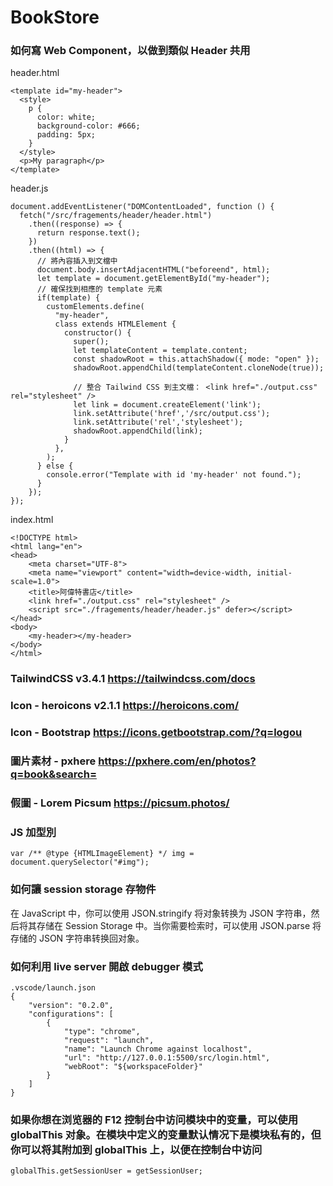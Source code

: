 # BookStore

### 如何寫 Web Component，以做到類似 Header 共用


header.html
```
<template id="my-header">
  <style>
    p {
      color: white;
      background-color: #666;
      padding: 5px;
    }
  </style>
  <p>My paragraph</p>
</template>
```

header.js
```
document.addEventListener("DOMContentLoaded", function () {
  fetch("/src/fragements/header/header.html")
    .then((response) => {
      return response.text();
    })
    .then((html) => {
      // 將內容插入到文檔中
      document.body.insertAdjacentHTML("beforeend", html);
      let template = document.getElementById("my-header");
      // 確保找到相應的 template 元素
      if(template) {
        customElements.define(
          "my-header",
          class extends HTMLElement {
            constructor() {
              super();
              let templateContent = template.content;
              const shadowRoot = this.attachShadow({ mode: "open" });
              shadowRoot.appendChild(templateContent.cloneNode(true));

              // 整合 Tailwind CSS 到主文檔： <link href="./output.css" rel="stylesheet" />
              let link = document.createElement('link');
              link.setAttribute('href','/src/output.css');
              link.setAttribute('rel','stylesheet');
              shadowRoot.appendChild(link);
            }
          },
        );
      } else {
        console.error("Template with id 'my-header' not found.");
      }
    });
});
```

index.html
```
<!DOCTYPE html>
<html lang="en">
<head>
    <meta charset="UTF-8">
    <meta name="viewport" content="width=device-width, initial-scale=1.0">
    <title>阿偉特書店</title>
    <link href="./output.css" rel="stylesheet" />
    <script src="./fragements/header/header.js" defer></script>
</head>
<body>
    <my-header></my-header>
</body>
</html>
```

### TailwindCSS v3.4.1 <https://tailwindcss.com/docs>

### Icon - heroicons v2.1.1 <https://heroicons.com/>

### Icon - Bootstrap <https://icons.getbootstrap.com/?q=logou>

### 圖片素材 - pxhere <https://pxhere.com/en/photos?q=book&search=>

### 假圖 - Lorem Picsum <https://picsum.photos/>

### JS 加型別

```
var /** @type {HTMLImageElement} */ img = document.querySelector("#img");
```

### 如何讓 session storage 存物件

在 JavaScript 中，你可以使用 JSON.stringify 将对象转换为 JSON 字符串，然后将其存储在 Session Storage 中。当你需要检索时，可以使用 JSON.parse 将存储的 JSON 字符串转换回对象。


### 如何利用 live server 開啟 debugger 模式

```
.vscode/launch.json
{
    "version": "0.2.0",
    "configurations": [
        {
            "type": "chrome",
            "request": "launch",
            "name": "Launch Chrome against localhost",
            "url": "http://127.0.0.1:5500/src/login.html",
            "webRoot": "${workspaceFolder}"
        }
    ]
}
```

### 如果你想在浏览器的 F12 控制台中访问模块中的变量，可以使用 globalThis 对象。在模块中定义的变量默认情况下是模块私有的，但你可以将其附加到 globalThis 上，以便在控制台中访问

```
globalThis.getSessionUser = getSessionUser;
```